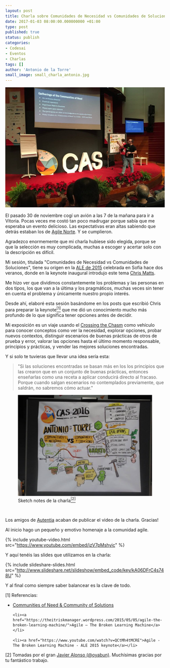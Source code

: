 ```yaml
---
layout: post
title: Charla sobre Comunidades de Necesidad vs Comunidades de Soluciones en la CAS2016
date: 2017-01-03 08:00:00.000000000 +01:00
type: post
published: true
status: publish
categories:
- Codesai
- Eventos
- Charlas
tags: []
author: 'Antonio de la Torre'
small_image: small_charla_antonio.jpg
---
```


<img src="/assets/charla_antonio.jpg" alt="charla antonio">

El pasado 30 de noviembre cogí un avión a las 7 de la mañana para ir a Vitoria. Pocas veces me costó tan poco madrugar porque sabía que me esperaba un evento delicioso. Las expectativas eran altas sabiendo que detrás estaban los de [Agile Norte](https://www.meetup.com/AgileNorte/). Y se cumplieron.

Agradezco enormemente que mi charla hubiese sido elegida, porque se que la selección es muy complicada, muchas a escoger y acertar solo con la descripción es difícil.

Mi sesión, titulada "Comunidades de Necesidad vs Comunidades de Soluciones", tiene su origen en la [ALE de 2015](http://ale2015.eu/) celebrada en Sofía hace dos veranos, donde en la keynote inaugural introdujo este tema [Chris Matts](https://twitter.com/PapaChrisMatts).

Me hizo ver que dividimos constantemente los problemas y las personas en dos tipos, los que van a la última y los pragmáticos, muchas veces sin tener en cuenta el problema y únicamente nuestro propio interés.

Desde ahí, elaboré esta sesión basándome en los posts que escribió Chris para preparar la keynote<a href="#nota1"><sup>[1]</sup></a> que me dió un conocimiento mucho más profundo de lo que significa tener opciones antes de decidir.

Mi exposición es un viaje usando el [Crossing the Chasm](https://en.wikipedia.org/wiki/Crossing_the_Chasm) como vehículo para conocer conceptos como ver la necesidad, explorar opciones, probar nuevos contextos, distinguir escenarios de buenas prácticas de otros de prueba y error, valorar las opciones hasta el último momento responsable, principios y prácticas, y vender las mejores soluciones encontradas.

Y si solo te tuvieras que llevar una idea sería esta:

<blockquote>
"Si las soluciones encontradas se basan más en los los principios que las crearon que en un conjunto de buenas prácticas, entonces enseñarlas como una receta a aplicar conducirá directo al fracaso. Porque cuando salgan escenarios no contemplados previamente, que saldrán, no sabremos cómo actuar."
</blockquote>

<figure>
    <img src="/assets/charla_antonio_esquema.jpg" alt="charla antonio">
    <figcaption>Sketch notes de la charla<a href="#nota2"><sup>[2]</sup></a></figcaption>
</figure>
<br>

Los amigos de [Autentia](https://www.autentia.com/) acaban de publicar el video de la charla. Gracias!

Al inicio hago un pequeño y emotivo homenaje a la comunidad agile.

{% include youtube-video.html src="https://www.youtube.com/embed/jzV7pMshyic" %}

Y aquí tenéis las slides que utilizamos en la charla:

{% include slideshare-slides.html src="http://www.slideshare.net/slideshow/embed_code/key/kA06DFrC4s748U" %}

Y al final como siempre saber balancear es la clave de todo.


<div class="foot-note">
   <a name="nota1"></a> [1] Referencias:
   <ul>
    <li><a href="https://theitriskmanager.wordpress.com/2015/04/19/communities-of-need-community-of-solutions/">Communities of Need &amp; Community of Solutions</a></li>

    <li><a href="https://theitriskmanager.wordpress.com/2015/05/05/agile-the-broken-learning-machine/">Agile – The Broken Learning Machine</a></li>

    <li><a href="https://www.youtube.com/watch?v=QCtMh4tMCRE">Agile - The Broken Learning Machine - ALE 2015 keynote</a></li>
   </ul>
</div>

<div class="foot-note">
   <a name="nota2"></a> [2] Tomadas por el gran <a href="https://twitter.com/oyabun?lang=en">Javier Alonso (@oyabun)</a>. Muchísimas gracias por tu fantástico trabajo.
</div>
